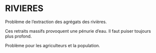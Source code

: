# RIVIERES
Problème de l’extraction des agrégats des rivières.

Ces retraits massifs provoquent une pénurie d’eau. Il faut puiser toujours plus profond.

Problème pour les agriculteurs et la population.
